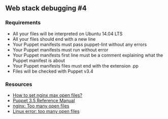## Web stack debugging #4

### Requirements

- All your files will be interpreted on Ubuntu 14.04 LTS
- All your files should end with a new line
- Your Puppet manifests must pass puppet-lint without any errors
- Your Puppet manifests must run without error
- Your Puppet manifests first line must be a comment explaining what the Puppet manifest is about
- Your Puppet manifests files must end with the extension .pp
- Files will be checked with Puppet v3.4

### Resources

- [How to set nginx max open files?](https://stackoverflow.com/questions/27849331/how-to-set-nginx-max-open-files)
- [Puppet 3.5 Reference Manual](https://docs.puppet.com/puppet/3.5/)
- [nginx: Too many open files](https://support.plesk.com/hc/en-us/articles/213938485-nginx-Too-many-open-files)
- [Linux error: too many open files](http://www.programering.com/a/MDOyQTMwATc.html)

